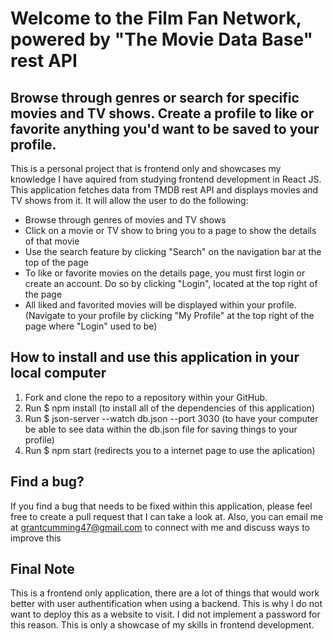 # Welcome to the Film Fan Network, powered by "The Movie Data Base" rest API

## Browse through genres or search for specific movies and TV shows. Create a profile to like or favorite anything you'd want to be saved to your profile.

This is a personal project that is frontend only and showcases my knowledge I have aquired from studying frontend development in React JS. This application fetches data from TMDB rest API and displays movies and TV shows from it. It will allow the user to do the following:


* Browse through genres of movies and TV shows
* Click on a movie or TV show to bring you to a page to show the details of that movie
* Use the search feature by clicking "Search" on the navigation bar at the top of the page
* To like or favorite movies on the details page, you must first login or create an account. Do so by clicking "Login", located at the top right of the page
* All liked and favorited movies will be displayed within your profile. (Navigate to your profile by clicking "My Profile" at the top right of the page where "Login" used to be)




## How to install and use this application in your local computer

1. Fork and clone the repo to a repository within your GitHub.
2. Run $ npm install    (to install all of the dependencies of this application)
3. Run $ json-server --watch db.json --port 3030  (to have your computer be able to see data within the db.json file for saving things to your profile)
4. Run $ npm start     (redirects you to a internet page to use the aplication)




## Find a bug? 

If you find a bug that needs to be fixed within this application, please feel free to create a pull request that I can take a look at. Also, you can email me at grantcumming47@gmail.com to connect with me and discuss ways to improve this



## Final Note

This is a frontend only application, there are a lot of things that would work better with user authentification when using a backend. This is why I do not want to deploy this as a website to visit. I did not implement a password for this reason. This is only a showcase of my skills in frontend development. 